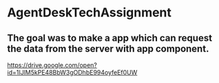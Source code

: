 # AgentDeskTechAssignment
## The goal was to make a app which can request the data from the server with app component.
https://drive.google.com/open?id=1IJlM5kPE48BbW3gODhbE994oyfeEf0UW
